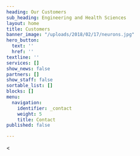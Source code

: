 ```yaml
---
heading: Our Customers
sub_heading: Engineering and Health Sciences
layout: home
title: Customers
banner_image: "/uploads/2018/02/17/neurons.jpg"
hero_button:
  text: ''
  href: ''
textline: ''
services: []
show_news: false
partners: []
show_staff: false
sortable_list: []
blocks: []
menu:
  navigation:
    identifier: _contact
    weight: 5
    title: Contact
published: false

---
```

<